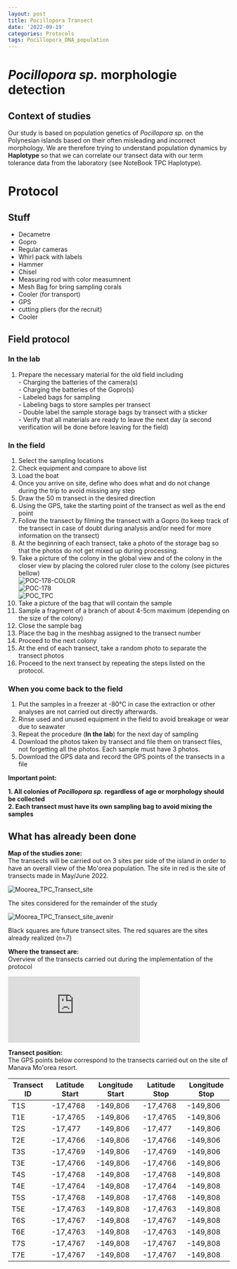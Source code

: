 ```yaml
---
layout: post
title: Pocillopora Transect
date: '2022-09-19'
categories: Protocols
tags: Pocillopora_DNA_population
---
```

# *Pocillopora sp.* morphologie detection

## Context of studies 

Our study is based on population genetics of *Pocillopora sp.* on the Polynesian islands based on their often misleading and incorrect morphology. We are therefore trying to understand population dynamics by **Haplotype** so that we can correlate our transect data with our term tolerance data from the laboratory (see NoteBook TPC Haplotype). 

# Protocol
## Stuff 
- Decametre
- Gopro
- Regular cameras
- Whirl pack with labels 
- Hammer 
- Chisel
- Measuring rod with color measumnent 
- Mesh Bag for bring sampling corals
- Cooler (for transport) 
- GPS
- cutting pliers (for the recruit)
- Cooler

## Field protocol

### In the lab
1. Prepare the necessary material for the old field including   
			- Charging the batteries of the camera(s)  
			- Charging the batteries of the Gopro(s)   
			- Labeled bags for sampling   
			- Labeling bags to store samples per transect   
			- Double label the sample storage bags by transect with a sticker   
			- Verify that all materials are ready to leave the next day (a second verification 			  will be done before leaving for the field)   
			
### In the field
1. Select the sampling locations 
2. Check equipment and compare to above list 
3. Load the boat 
4. Once you arrive on site, define who does what and do not change during the trip to avoid missing any step
5. Draw the 50 m transect in the desired direction
6. Using the GPS, take the starting point of the transect as well as the end point
7. Follow the transect by filming the transect with a Gopro (to keep track of the transect in case of doubt during analysis and/or need for more information on the transect)
8. At the beginning of each transect, take a photo of the storage bag so that the photos do not get mixed up during processing.
9. Take a picture of the colony in the global view and of the colony in the closer view by placing the colored ruler close to the colony (see pictures bellow)  
![POC-178-COLOR](https://pierrickharnay.github.io/PierrickHarnay_Notebook/images/POC-178-COLOR.JPG)  
![POC-178](https://pierrickharnay.github.io/PierrickHarnay_Notebook/images/POC-178.JPG)      
![POC_TPC](https://pierrickharnay.github.io/PierrickHarnay_Notebook/images/POC_TPC.JPG) 
10. Take a picture of the bag that will contain the sample  
11. Sample a fragment of a branch of about 4-5cm maximum (depending on the size of the colony)
12. Close the sample bag
13. Place the bag in the meshbag assigned to the transect number
14. Proceed to the next colony 
15. At the end of each transect, take a random photo to separate the transect photos
16. Proceed to the next transect by repeating the steps listed on the protocol.

### When you come back to the field   
1. Put the samples in a freezer at -80°C in case the extraction or other analyses are not carried out directly afterwards.
2. Rinse used and unused equipment in the field to avoid breakage or wear due to seawater
3. Repeat the procedure (**In the lab**) for the next day of sampling
4. Download the photos taken by transect and file them on transect files, not forgetting all the photos. Each sample must have 3 photos.
5. Download the GPS data and record the GPS points of the transects in a file

**Important point:**   

**1. All colonies of *Pocillopora sp.* regardless of age or morphology should be collected**  
**2. Each transect must have its own sampling bag to avoid mixing the samples**

## What has already been done  
**Map of the studies zone:**  
The transects will be carried out on 3 sites per side of the island in order to have an overall view of the Mo'orea population. The site in red is the site of transects made in May/June 2022.
  
![Moorea_TPC_Transect_site](https://pierrickharnay.github.io/PierrickHarnay_Notebook/images/Moorea_TPC_Transect_site.jpg)

The sites considered for the remainder of the study  

![Moorea_TPC_Transect_site_avenir](https://pierrickharnay.github.io/PierrickHarnay_Notebook/images/Moorea_TPC_Transect_site_avenir.jpg)  

Black squares are future transect sites. The red squares are the sites already realized (n=7)  


**Where the transect are:**  
Overview of the transects carried out during the implementation of the protocol

![colonymap](https://pierrickharnay.github.io/PierrickHarnay_Notebook/images/colonymap.pdf) 

**Transect position:**  
The GPS points below correspond to the transects carried out on the site of Manava Mo'orea resort. 

| Transect ID | Latitude Start | Longitude Start | Latitude Stop | Longitude Stop |
|-------------|----------------|-----------------|---------------|----------------|
| T1S         |       -17,4768 |        -149,806 |      -17,4768 |       -149,806 |
| T1E         |       -17,4765 |        -149,806 |      -17,4765 |       -149,806 |
| T2S         |        -17,477 |        -149,806 |       -17,477 |       -149,806 |
| T2E         |       -17,4766 |        -149,806 |      -17,4766 |       -149,806 |
| T3S         |       -17,4769 |        -149,806 |      -17,4769 |       -149,806 |
| T3E         |       -17,4766 |        -149,806 |      -17,4766 |       -149,806 |
| T4S         |       -17,4768 |        -149,808 |      -17,4768 |       -149,808 |
| T4E         |       -17,4764 |        -149,808 |      -17,4764 |       -149,808 |
| T5S         |       -17,4768 |        -149,808 |      -17,4768 |       -149,808 |
| T5E         |       -17,4763 |        -149,808 |      -17,4763 |       -149,808 |
| T6S         |       -17,4767 |        -149,808 |      -17,4767 |       -149,808 |
| T6E         |       -17,4763 |        -149,808 |      -17,4763 |       -149,808 |
| T7S         |       -17,4767 |        -149,808 |      -17,4767 |       -149,808 |
| T7E         |       -17,4767 |        -149,808 |      -17,4767 |       -149,808 |



